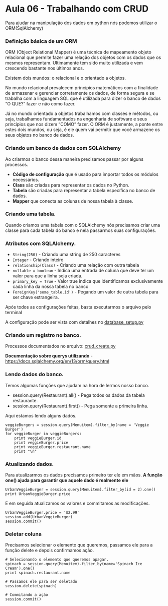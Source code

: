 # Aula 06 - Trabalhando com CRUD

Para ajudar na manipulação dos dados em python nós podemos utilizar o ORM(SqlAlchemy)

### Definição básica de um ORM

ORM (Object Relational Mapper) é uma técnica de mapeamento objeto relacional que 
permite fazer uma relação dos objetos com os dados que os mesmos representam. 
Ultimamente tem sido muito utilizada e vem crescendo bastante nos últimos anos.

Existem dois mundos: o relacional e o orientado a objetos.

No mundo relacional prevalecem princípios matemáticos com a finalidade de 
armazenar e gerenciar corretamente os dados, de forma segura e se trabalha 
com a linguagem SQL que é utilizada para dizer o banco de dados “O QUE?” fazer e não como fazer.

Já no mundo orientado a objetos trabalhamos com classes e métodos, ou seja, 
trabalhamos fundamentados na engenharia de software e seus princípios que nos 
dizem “COMO” fazer. O ORM é justamente, a ponte entre estes dois mundos, ou seja, 
é ele quem vai permitir que você armazene os seus objetos no banco de dados.

### Criando um banco de dados com SQLAlchemy

Ao criarmos o banco dessa maneira precisamos passar por alguns processos.
- **Código de configuração** que é usado para importar todos os módulos necessários.
- **Class** são criadas para representar os dados no Python.
- **Tabela** são criadas para representar a tabela específica no banco de dados.
- **Mapper** que conecta as colunas de nossa tabela à classe.

### Criando uma tabela.

Quando criamos uma tabela com o SQLAlchemy nós precisamos criar uma classe para
cada tabela do banco e nela passarmos suas configurações.

### Atributos com SQLAlchemy.
- `String(250)` - Criando uma string de 250 caracteres
- `Integer` - Criando inteiro
- `relationship(Class)` - Criando uma relação com outra tabela
- `nullable = boolean` - Indica uma entrada de coluna que deve ter um valor para que a linha seja criada.
- `primary_key = True` - Valor true indica que identificamos exclusivamente cada linha da nossa tabela no banco
- `ForeignKey('some_table.id')` - Pegando um valor de outra tabela para ser chave estrangeira.

Após todos as configurações feitas, basta executarmos o arquivo pelo terminal

A configuração pode ser vista com detalhes no [database_setup.py](database_setup.py)

### Criando um registro no banco.
Processos documentados no arquivo: [crud_create.py](crud_create.py)

**Documentação sobre querys utilizando** - https://docs.sqlalchemy.org/en/13/orm/query.html

### Lendo dados do banco.
Temos algumas funções que ajudam na hora de lermos nosso banco.
- session.query(Restaurant).all() - Pega todos os dados da tabela restaurante.
- session.query(Restaurant).first() - Pega somente a primeira linha.

Aqui estamos lendo alguns dados.
```
veggieBurgers = session.query(Menuitem).filter_by(name = 'Veggie Burger')
for veggieBurger in veggieBurgers:
    print veggieBurger.id
    print veggieBurger.price
    print veggieBurger.restaurant.name
    print "\n"
```

### Atualizando dados.

Para atualizarmos os dados precisamos primeiro ter ele em mãos.
**A função one() ajuda para garantir que aquele dado é realmente ele**

```
UrbanVeggieBurger = session.query(Menuitem).filter_by(id = 2).one()
print UrbanVeggieBurger.price
```
E em seguida atualizamos os valores e commitamos as modificações.
```
UrbanVeggieBurger.price = '$2.99'
session.add(UrbanVeggieBurger)
session.commit()
```
### Deletar coluna
Precisamos selecionar o elemento que queremos, passamos ele para a função delete
e depois confirmamos ação.
```
# Selecionando o elemento que queremos apagar.
spinach = session.query(Menuitem).filter_by(name='Spinach Ice Cream').one()
print spinach.restaurant.name

# Passamos ele para ser deletado
session.delete(spinach)

# Commitando a ação
session.commit()
```